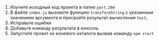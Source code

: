 1. Изучите исходный код проекта в папке `part.204`
2. В файле `index.js` вызовите функцию `transformString` с указанным значением аргумента и присвойте результат вычисления `text`;
3. Исправьте ошибки
4. Добавьте команду результата в консоль
5. Запустите проект из коневого каталога вызвав команду `npm start`
